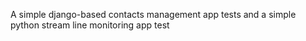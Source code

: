 A simple django-based contacts management app tests and a simple python stream line monitoring app test